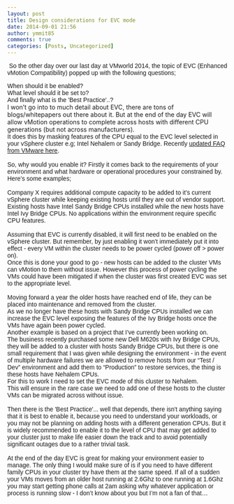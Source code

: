 ```yaml
---
layout: post
title: Design considerations for EVC mode
date: 2014-09-01 21:56
author: ymmit85
comments: true
categories: [Posts, Uncategorized]
---
```

<span style="font-family:Arial, Helvetica, sans-serif;"> So the other day over our last day at VMworld 2014, the topic of EVC (Enhanced vMotion Compatibility) popped up with the following questions; </span>
<div>
<div style="orphans:2;text-align:-webkit-auto;widows:2;"></div>
<div style="orphans:2;text-align:-webkit-auto;widows:2;"><span style="font-family:Arial, Helvetica, sans-serif;">When should it be enabled?</span></div>
<div style="orphans:2;text-align:-webkit-auto;widows:2;"><span style="font-family:Arial, Helvetica, sans-serif;">What level should it be set to?</span></div>
<div style="orphans:2;text-align:-webkit-auto;widows:2;"><span style="font-family:Arial, Helvetica, sans-serif;">And finally what is the 'Best Practice'..?</span></div>
<div style="orphans:2;text-align:-webkit-auto;widows:2;"></div>
<div style="orphans:2;text-align:-webkit-auto;widows:2;">I won’t go into to much detail about EVC, there are tons of blogs/whitepapers out there about it. But at the end of the day EVC will allow vMotion operations to complete across hosts with different CPU generations (but not across manufacturers).</div>
<div style="orphans:2;text-align:-webkit-auto;widows:2;"><span style="font-family:Arial, Helvetica, sans-serif;">It does this by masking features of the CPU equal to the EVC level selected in your vSphere cluster e.g; Intel Nehalem or Sandy Bridge. Recently <a href="http://kb.vmware.com/selfservice/microsites/search.do?language=en_US&amp;cmd=displayKC&amp;externalId=1005764">updated FAQ from VMware here</a>. </span></div>
<div style="orphans:2;text-align:-webkit-auto;widows:2;"><span style="font-family:Arial, Helvetica, sans-serif;"> </span></div>
<div style="orphans:2;text-align:-webkit-auto;widows:2;"><span style="font-family:Arial, Helvetica, sans-serif;">So, why would you enable it? Firstly it comes back to the requirements of your environment and what hardware or operational procedures your constrained by. Here’s some examples;</span></div>
<div style="orphans:2;text-align:-webkit-auto;widows:2;"><span style="font-family:Arial, Helvetica, sans-serif;"> </span></div>
<div style="orphans:2;text-align:-webkit-auto;widows:2;"><span style="font-family:Arial, Helvetica, sans-serif;">Company X requires additional compute capacity to be added to it’s current vSphere cluster while keeping existing hosts until they are out of vendor support. Existing hosts have Intel Sandy Bridge CPUs installed while the new hosts have Intel Ivy Bridge CPUs. No applications within the environment require specific CPU features.</span></div>
<div style="orphans:2;text-align:-webkit-auto;widows:2;"><span style="font-family:Arial, Helvetica, sans-serif;"> </span></div>
<div style="orphans:2;text-align:-webkit-auto;widows:2;"><span style="font-family:Arial, Helvetica, sans-serif;">Assuming that EVC is currently disabled, it will first need to be enabled on the vSphere cluster. But remember, by just enabling it won’t immediately put it into effect - every VM within the cluster needs to be power cycled (power off &gt; power on). </span></div>
<div style="orphans:2;text-align:-webkit-auto;widows:2;"><span style="font-family:Arial, Helvetica, sans-serif;">Once this is done your good to go - new hosts can be added to the cluster VMs can vMotion to them without issue. However this process of power cycling the VMs could have been mitigated if when the cluster was first created EVC was set to the appropriate level.</span></div>
<div style="orphans:2;text-align:-webkit-auto;widows:2;"><span style="font-family:Arial, Helvetica, sans-serif;"> </span></div>
<div style="orphans:2;text-align:-webkit-auto;widows:2;"><span style="font-family:Arial, Helvetica, sans-serif;">Moving forward a year the older hosts have reached end of life, they can be placed into maintenance and removed from the cluster. </span></div>
<div style="orphans:2;text-align:-webkit-auto;widows:2;"><span style="font-family:Arial, Helvetica, sans-serif;">As we no longer have these hosts with Sandy Bridge CPUs installed we can increase the EVC level exposing the features of the Ivy Bridge hosts once the VMs have again been power cycled.</span></div>
<div style="orphans:2;text-align:-webkit-auto;widows:2;"></div>
<div style="orphans:2;text-align:-webkit-auto;widows:2;"><span style="font-family:Arial, Helvetica, sans-serif;">Another example is based on a project that I’ve currently been working on.</span></div>
<div style="orphans:2;text-align:-webkit-auto;widows:2;"><span style="font-family:Arial, Helvetica, sans-serif;">The business recently purchased some new Dell M620s with Ivy Bridge CPUs, they will be added to a cluster with hosts Sandy Bridge CPUs, but there is one small requirement that I was given while designing the environment - in the event of multiple hardware failures we are allowed to remove hosts from our “Test / Dev” environment and add them to “Production” to restore services, the thing is these hosts have Nehalem CPUs.</span></div>
<div style="orphans:2;text-align:-webkit-auto;widows:2;"><span style="font-family:Arial, Helvetica, sans-serif;">For this to work I need to set the EVC mode of this cluster to Nehalem.</span></div>
<div style="orphans:2;text-align:-webkit-auto;widows:2;"><span style="font-family:Arial, Helvetica, sans-serif;">This will ensure in the rare case we need to add one of these hosts to the cluster VMs can be migrated across without issue.</span></div>
<div style="orphans:2;text-align:-webkit-auto;widows:2;"><span style="font-family:Arial, Helvetica, sans-serif;"> </span></div>
<div style="orphans:2;text-align:-webkit-auto;widows:2;"><span style="font-family:Arial, Helvetica, sans-serif;">Then there is the 'Best Practice'... well that depends, there isn't anything saying that it is best to enable it, because you need to understand your workloads, or you may not be planning on adding hosts with a different generation CPUs. But it is widely recommended to enable it to the level of CPU that may get added to your cluster just to make life easier down the track and to avoid potentially significant outages due to a rather trivial task. </span></div>
<div style="orphans:2;text-align:-webkit-auto;widows:2;"><span style="font-family:Arial, Helvetica, sans-serif;"> </span></div>
<div style="orphans:2;text-align:-webkit-auto;widows:2;"><span style="font-family:Arial, Helvetica, sans-serif;">At the end of the day EVC is great for making your environment easier to manage. The only thing I would make sure of is if you need to have different family CPUs in your cluster try have them at the same speed. If all of a sudden your VMs moves from an older host running at 2.6Ghz to one running at 1.6Ghz you may start getting phone calls at 2am asking why whatever application or process is running slow - I don’t know about you but I’m not a fan of that…</span></div>
<div style="orphans:2;text-align:-webkit-auto;widows:2;"><span style="font-family:Arial, Helvetica, sans-serif;"> </span></div>
</div>
